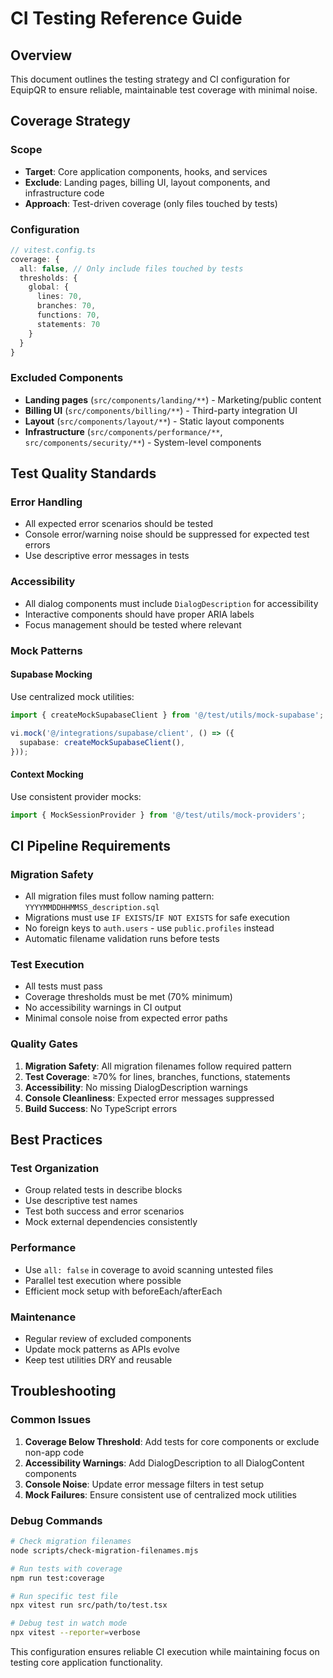 # CI Testing Reference Guide

## Overview

This document outlines the testing strategy and CI configuration for EquipQR to ensure reliable, maintainable test coverage with minimal noise.

## Coverage Strategy

### Scope
- **Target**: Core application components, hooks, and services
- **Exclude**: Landing pages, billing UI, layout components, and infrastructure code
- **Approach**: Test-driven coverage (only files touched by tests)

### Configuration
```typescript
// vitest.config.ts
coverage: {
  all: false, // Only include files touched by tests
  thresholds: {
    global: {
      lines: 70,
      branches: 70,
      functions: 70,
      statements: 70
    }
  }
}
```

### Excluded Components
- **Landing pages** (`src/components/landing/**`) - Marketing/public content
- **Billing UI** (`src/components/billing/**`) - Third-party integration UI
- **Layout** (`src/components/layout/**`) - Static layout components
- **Infrastructure** (`src/components/performance/**`, `src/components/security/**`) - System-level components

## Test Quality Standards

### Error Handling
- All expected error scenarios should be tested
- Console error/warning noise should be suppressed for expected test errors
- Use descriptive error messages in tests

### Accessibility
- All dialog components must include `DialogDescription` for accessibility
- Interactive components should have proper ARIA labels
- Focus management should be tested where relevant

### Mock Patterns

#### Supabase Mocking
Use centralized mock utilities:
```typescript
import { createMockSupabaseClient } from '@/test/utils/mock-supabase';

vi.mock('@/integrations/supabase/client', () => ({
  supabase: createMockSupabaseClient(),
}));
```

#### Context Mocking
Use consistent provider mocks:
```typescript
import { MockSessionProvider } from '@/test/utils/mock-providers';
```

## CI Pipeline Requirements

### Migration Safety
- All migration files must follow naming pattern: `YYYYMMDDHHMMSS_description.sql`
- Migrations must use `IF EXISTS`/`IF NOT EXISTS` for safe execution
- No foreign keys to `auth.users` - use `public.profiles` instead
- Automatic filename validation runs before tests

### Test Execution
- All tests must pass
- Coverage thresholds must be met (70% minimum)
- No accessibility warnings in CI output
- Minimal console noise from expected error paths

### Quality Gates
1. **Migration Safety**: All migration filenames follow required pattern
2. **Test Coverage**: ≥70% for lines, branches, functions, statements
3. **Accessibility**: No missing DialogDescription warnings
4. **Console Cleanliness**: Expected error messages suppressed
5. **Build Success**: No TypeScript errors

## Best Practices

### Test Organization
- Group related tests in describe blocks
- Use descriptive test names
- Test both success and error scenarios
- Mock external dependencies consistently

### Performance
- Use `all: false` in coverage to avoid scanning untested files
- Parallel test execution where possible
- Efficient mock setup with beforeEach/afterEach

### Maintenance
- Regular review of excluded components
- Update mock patterns as APIs evolve
- Keep test utilities DRY and reusable

## Troubleshooting

### Common Issues
1. **Coverage Below Threshold**: Add tests for core components or exclude non-app code
2. **Accessibility Warnings**: Add DialogDescription to all DialogContent components  
3. **Console Noise**: Update error message filters in test setup
4. **Mock Failures**: Ensure consistent use of centralized mock utilities

### Debug Commands
```bash
# Check migration filenames
node scripts/check-migration-filenames.mjs

# Run tests with coverage
npm run test:coverage

# Run specific test file
npx vitest run src/path/to/test.tsx

# Debug test in watch mode
npx vitest --reporter=verbose
```

This configuration ensures reliable CI execution while maintaining focus on testing core application functionality.